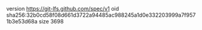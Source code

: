 version https://git-lfs.github.com/spec/v1
oid sha256:32b0cd58f08d661d3722a94485ac988245a1d0e332203999a7f9571b3e53d68a
size 3698
